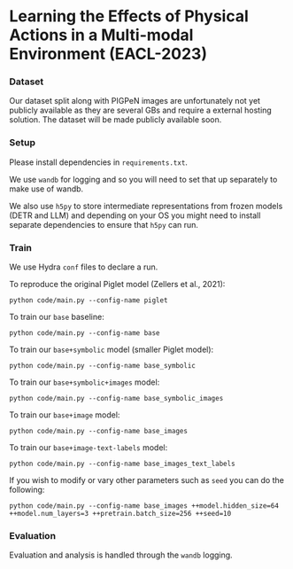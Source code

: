 # Learning the Effects of Physical Actions in a Multi-modal Environment (EACL-2023)

### Dataset

Our dataset split along with PIGPeN images are unfortunately not yet publicly available as they are several GBs and require a external hosting solution.
The dataset will be made publicly available soon.

### Setup

Please install dependencies in `requirements.txt`.

We use `wandb` for logging and so you will need to set that up separately to make use of wandb.

We also use `h5py` to store intermediate representations from frozen models (DETR and LLM) and depending on your OS you might need to install separate dependencies to ensure that `h5py` can run.

### Train

We use Hydra `conf` files to declare a run.

To reproduce the original Piglet model (Zellers et al., 2021):

`python code/main.py --config-name piglet`

To train our `base` baseline:

`python code/main.py --config-name base`

To train our `base+symbolic` model (smaller Piglet model):

`python code/main.py --config-name base_symbolic`

To train our `base+symbolic+images` model:

`python code/main.py --config-name base_symbolic_images`

To train our `base+image` model:

`python code/main.py --config-name base_images`

To train our `base+image-text-labels` model:

`python code/main.py --config-name base_images_text_labels`

If you wish to modify or vary other parameters such as `seed` you can do the following:

`python code/main.py --config-name base_images ++model.hidden_size=64 ++model.num_layers=3 ++pretrain.batch_size=256 ++seed=10`

### Evaluation

Evaluation and analysis is handled through the `wandb` logging.
